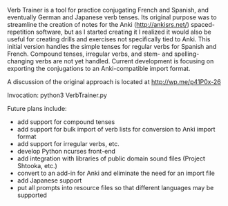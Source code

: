 Verb Trainer is a tool for practice conjugating French and Spanish, and eventually German and Japanese verb tenses. Its original purpose was to streamline the creation of notes for the Anki (http://ankisrs.net/) spaced-repetition software, but as I started creating it I realized it would also be useful for creating drills and exercises not specifically tied to Anki. This initial version handles the simple tenses for regular verbs for Spanish and French. Compound tenses, irregular verbs, and stem- and spelling-changing verbs are not yet handled. Current development is focusing on exporting the conjugations to an Anki-compatible import format.

A discussion of the original approach is located at http://wp.me/p41P0x-26

Invocation:
        python3 VerbTrainer.py

Future plans include:
- add support for compound tenses
- add support for bulk import of verb lists for conversion to Anki import format
- add support for irregular verbs, etc.
- develop Python ncurses front-end
- add integration with libraries of public domain sound files (Project Shtooka, etc.)
- convert to an add-in for Anki and eliminate the need for an import file
- add Japanese support
- put all prompts into resource files so that different languages may be supported
